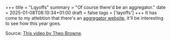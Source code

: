 +++
title = "Lqyoffs"
summary = "Of course there'd be an aggregator."
date = 2025-01-08T08:10:34+01:00
draft = false
tags = ['layoffs']
+++
It has come to my attebtion that there's an [aggregator website](https://layoffs.fyi), it'll be interesting to see how this year goes.

Source: [This video by Theo  Browne](https://www.youtube.com/watch?v=2PiM2e4RtTg).
